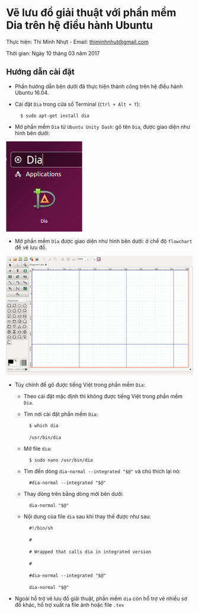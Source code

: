 # Vẽ lưu đồ giải thuật với phần mềm Dia trên hệ điều hành Ubuntu

Thực hiện: Thi Minh Nhựt - Email: thiminhnhut@gmail.com

Thời gian: Ngày 10 tháng 03 năm 2017

## Hướng dẫn cài đặt

* Phần hướng dẫn bên dưới đã thực hiện thành công trên hệ điều hành Ubuntu 16.04.

* Cài đặt `Dia` trong cửa sổ Terminal (`Ctrl + Alt + T`):

		$ sudo apt-get install dia
		
* Mở phần mềm `Dia` từ `Ubuntu Unity Dash`: gõ tên `Dia`, được giao diện như hình bên dưới:

![](https://raw.githubusercontent.com/thiminhnhut/ubuntu/d68dd045b2ae35779ccaf5eec8d40156ba921018/application/dia/images/dia-1.png)

* Mở phần mềm `Dia` được giao diện như hình bên dưới: ở chế độ `flowchart` để vẽ lưu đồ.

![](https://raw.githubusercontent.com/thiminhnhut/ubuntu/d68dd045b2ae35779ccaf5eec8d40156ba921018/application/dia/images/dia-2.png)

* Tùy chỉnh để gõ được tiếng Việt trong phần mềm `Dia`:

	+ Theo cài đặt mặc định thì không được tiếng Việt trong phần mềm `Dia`.
	
	+ Tìm nơi cài đặt phần mềm `Dia`:
	
			$ which dia
			
			/usr/bin/dia
	
	+ Mở file `dia`:
	
			$ sudo nano /usr/bin/dia

	+ Tìm đến dòng `dia-normal --integrated "$@"` và chú thích lại nó:
			
			#dia-normal --integrated "$@"
			
	+ Thay dòng trên bằng dòng mới bên dưới:
			
			dia-normal "$@"
			
	+ Nội dung của file `dia` sau khi thay thế được như sau:
	
	
			#!/bin/sh
			
			#
			
			# Wrapped that calls dia in integrated version
			
			#

			#dia-normal --integrated "$@"
			
			dia-normal "$@"

* Ngoài hỗ trợ vẽ lưu đồ giải thuật, phần mềm `dia` còn hổ trợ vẽ nhiều sơ đồ khác, 
hổ trợ xuất ra file ảnh hoặc file `.tex`
